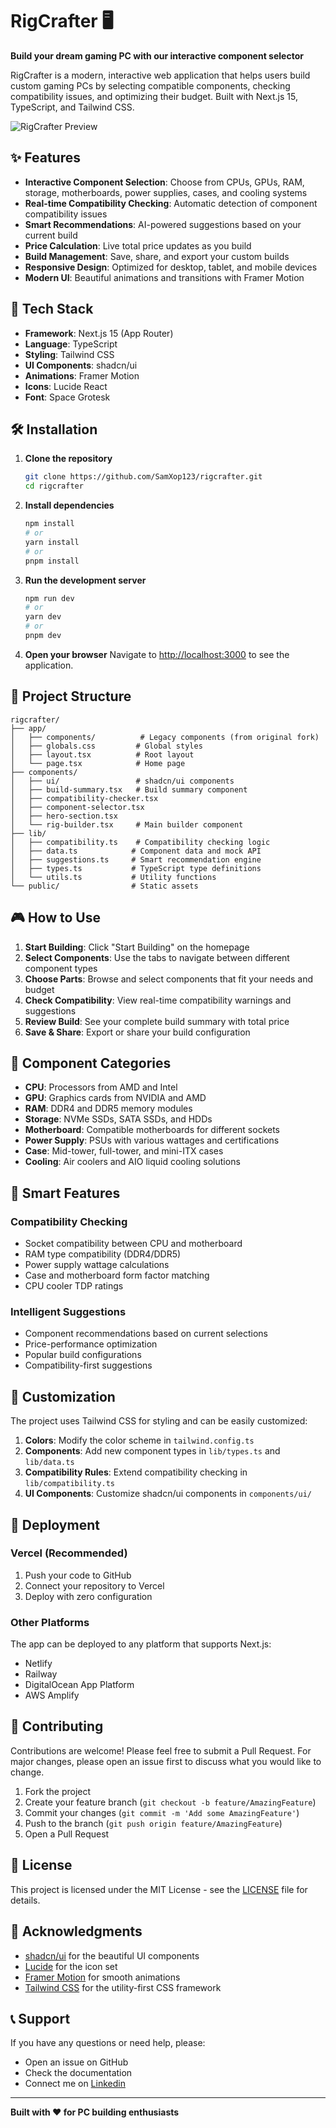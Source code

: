 # RigCrafter 🖥️

**Build your dream gaming PC with our interactive component selector**

RigCrafter is a modern, interactive web application that helps users build custom gaming PCs by selecting compatible components, checking compatibility issues, and optimizing their budget. Built with Next.js 15, TypeScript, and Tailwind CSS.

![RigCrafter Preview](https://via.placeholder.com/800x400/000000/FFFFFF?text=RigCrafter+Preview)

## ✨ Features

- **Interactive Component Selection**: Choose from CPUs, GPUs, RAM, storage, motherboards, power supplies, cases, and cooling systems
- **Real-time Compatibility Checking**: Automatic detection of component compatibility issues
- **Smart Recommendations**: AI-powered suggestions based on your current build
- **Price Calculation**: Live total price updates as you build
- **Build Management**: Save, share, and export your custom builds
- **Responsive Design**: Optimized for desktop, tablet, and mobile devices
- **Modern UI**: Beautiful animations and transitions with Framer Motion

## 🚀 Tech Stack

- **Framework**: Next.js 15 (App Router)
- **Language**: TypeScript
- **Styling**: Tailwind CSS
- **UI Components**: shadcn/ui
- **Animations**: Framer Motion
- **Icons**: Lucide React
- **Font**: Space Grotesk

## 🛠️ Installation

1. **Clone the repository**
   ```bash
   git clone https://github.com/SamXop123/rigcrafter.git
   cd rigcrafter
   ```

2. **Install dependencies**
   ```bash
   npm install
   # or
   yarn install
   # or
   pnpm install
   ```

3. **Run the development server**
   ```bash
   npm run dev
   # or
   yarn dev
   # or
   pnpm dev
   ```

4. **Open your browser**
   Navigate to [http://localhost:3000](http://localhost:3000) to see the application.

## 📁 Project Structure

```
rigcrafter/
├── app/
│   ├── components/          # Legacy components (from original fork)
│   ├── globals.css         # Global styles
│   ├── layout.tsx          # Root layout
│   └── page.tsx            # Home page
├── components/
│   ├── ui/                 # shadcn/ui components
│   ├── build-summary.tsx   # Build summary component
│   ├── compatibility-checker.tsx
│   ├── component-selector.tsx
│   ├── hero-section.tsx
│   └── rig-builder.tsx     # Main builder component
├── lib/
│   ├── compatibility.ts    # Compatibility checking logic
│   ├── data.ts            # Component data and mock API
│   ├── suggestions.ts     # Smart recommendation engine
│   ├── types.ts           # TypeScript type definitions
│   └── utils.ts           # Utility functions
└── public/                # Static assets
```

## 🎮 How to Use

1. **Start Building**: Click "Start Building" on the homepage
2. **Select Components**: Use the tabs to navigate between different component types
3. **Choose Parts**: Browse and select components that fit your needs and budget
4. **Check Compatibility**: View real-time compatibility warnings and suggestions
5. **Review Build**: See your complete build summary with total price
6. **Save & Share**: Export or share your build configuration

## 🔧 Component Categories

- **CPU**: Processors from AMD and Intel
- **GPU**: Graphics cards from NVIDIA and AMD
- **RAM**: DDR4 and DDR5 memory modules
- **Storage**: NVMe SSDs, SATA SSDs, and HDDs
- **Motherboard**: Compatible motherboards for different sockets
- **Power Supply**: PSUs with various wattages and certifications
- **Case**: Mid-tower, full-tower, and mini-ITX cases
- **Cooling**: Air coolers and AIO liquid cooling solutions

## 🤖 Smart Features

### Compatibility Checking
- Socket compatibility between CPU and motherboard
- RAM type compatibility (DDR4/DDR5)
- Power supply wattage calculations
- Case and motherboard form factor matching
- CPU cooler TDP ratings

### Intelligent Suggestions
- Component recommendations based on current selections
- Price-performance optimization
- Popular build configurations
- Compatibility-first suggestions

## 🎨 Customization

The project uses Tailwind CSS for styling and can be easily customized:

1. **Colors**: Modify the color scheme in `tailwind.config.ts`
2. **Components**: Add new component types in `lib/types.ts` and `lib/data.ts`
3. **Compatibility Rules**: Extend compatibility checking in `lib/compatibility.ts`
4. **UI Components**: Customize shadcn/ui components in `components/ui/`

<!--
## 📊 Component Data

The application includes mock data for:
- 5+ CPUs from AMD and Intel
- 5+ GPUs from NVIDIA and AMD  
- 5+ RAM modules (DDR4/DDR5)
- 5+ Storage options (NVMe/SATA/HDD)
- 5+ Motherboards (various chipsets)
- 5+ Power supplies (different wattages)
- 5+ Cases (various form factors)
- 5+ Cooling solutions (air/liquid)
-->

## 🚀 Deployment

### Vercel (Recommended)
1. Push your code to GitHub
2. Connect your repository to Vercel
3. Deploy with zero configuration

### Other Platforms
The app can be deployed to any platform that supports Next.js:
- Netlify
- Railway
- DigitalOcean App Platform
- AWS Amplify

## 🤝 Contributing

Contributions are welcome! Please feel free to submit a Pull Request. For major changes, please open an issue first to discuss what you would like to change.

1. Fork the project
2. Create your feature branch (`git checkout -b feature/AmazingFeature`)
3. Commit your changes (`git commit -m 'Add some AmazingFeature'`)
4. Push to the branch (`git push origin feature/AmazingFeature`)
5. Open a Pull Request

## 📝 License

This project is licensed under the MIT License - see the [LICENSE](LICENSE) file for details.

## 🙏 Acknowledgments

- [shadcn/ui](https://ui.shadcn.com/) for the beautiful UI components
- [Lucide](https://lucide.dev/) for the icon set
- [Framer Motion](https://www.framer.com/motion/) for smooth animations
- [Tailwind CSS](https://tailwindcss.com/) for the utility-first CSS framework

## 📞 Support

If you have any questions or need help, please:
- Open an issue on GitHub
- Check the documentation
- Connect me on [Linkedin](https://www.linkedin.com/in/sameer-prajapati-vit)

---

**Built with ❤️ for PC building enthusiasts**



